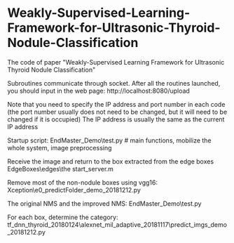 # Weakly-Supervised-Learning-Framework-for-Ultrasonic-Thyroid-Nodule-Classification
The code of paper "Weakly-Supervised Learning Framework for Ultrasonic Thyroid Nodule Classification"

Subroutines communicate through socket. After all the routines launched, you should input in the web page: http://localhost:8080/upload

Note that you need to specify the IP address and port number in each code (the port number usually does not need to be changed, but it will need to be changed if it is occupied)
The IP address is usually the same as the current IP address

Startup script:
EndMaster_Demo\test.py # main functions, mobilize the whole system, image preprocessing

Receive the image and return to the box extracted from the edge boxes
EdgeBoxes\edges\the start_server.m

Remove most of the non-nodule boxes using vgg16: 
Xception\e0_predictFolder_demo_20181212.py

The original NMS and the improved NMS:
EndMaster_Demo\test.py

For each box, determine the category:
tf_dnn_thyroid_20180124\alexnet_mil_adaptive_20181117\predict_imgs_demo_20181212.py
